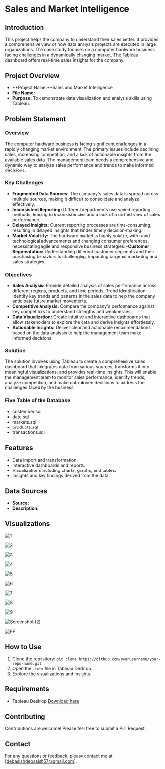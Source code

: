 # Sales and Market Intelligence

## Introduction
This project helps the company to understand their sales better. It provides a comprehensive view of how data analysis projects are executed in large organizations. The case study focuses on a computer hardware business facing challenges in a dynamically changing market. The Tableau dashboard offers real-time sales insights for the company.

## Project Overview
- **Project Name:**Sales and Market Intelligence
- **File Name:** 
- **Purpose:** To demonstrate data visualization and analysis skills using Tableau.

## Problem Statement
### Overview
The computer hardware business is facing significant challenges in a rapidly changing market environment. The primary issues include declining sales, increasing competition, and a lack of actionable insights from the available sales data. The management team needs a comprehensive and dynamic way to analyze sales performance and trends to make informed decisions.

### Key Challenges

- **Fragmented Data Sources:** The company's sales data is spread across multiple sources, making it difficult to consolidate and analyze effectively.
- **Inconsistent Reporting:** Different departments use varied reporting methods, leading to inconsistencies and a lack of a unified view of sales performance.
- **Delayed Insights:** Current reporting processes are time-consuming, resulting in delayed insights that hinder timely decision-making.
- **Market Volatility:** The hardware market is highly volatile, with rapid technological advancements and changing consumer preferences, necessitating agile and responsive business strategies.
-**Customer Segmentation:** Understanding different customer segments and their purchasing behaviors is challenging, impacting targeted marketing and sales strategies.

### Objectives
- **Sales Analysis:** Provide detailed analysis of sales performance across different regions, products, and time periods.
Trend Identification: Identify key trends and patterns in the sales data to help the company anticipate future market movements.
- **Competitive Analysis:** Compare the company's performance against key competitors to understand strengths and weaknesses.
- **Data Visualization:** Create intuitive and interactive dashboards that allow stakeholders to explore the data and derive insights effortlessly.
- **Actionable Insights:** Deliver clear and actionable recommendations based on the data analysis to help the management team make informed decisions.

### Solution
The solution involves using Tableau to create a comprehensive sales dashboard that integrates data from various sources, transforms it into meaningful visualizations, and provides real-time insights. This will enable the management team to monitor sales performance, identify trends, analyze competition, and make data-driven decisions to address the challenges faced by the business.

### Five Table of the Database
- custember.sql
- date.sql
- markets.sql
- products.sql
- transactions.sql

## Features
- Data import and transformation.
- Interactive dashboards and reports.
- Visualizations including charts, graphs, and tables.
- Insights and key findings derived from the data.

## Data Sources
- **Source:**
- **Description:** 

## Visualizations

![1](https://github.com/user-attachments/assets/3633e39c-80a9-4fee-b53b-6dd81dfc69b3)

![2](https://github.com/user-attachments/assets/90e78e1d-40a1-40a1-949f-1b938f991776)

![3](https://github.com/user-attachments/assets/cf9caf45-a9c9-4dcc-89ee-3efd225b0ea9)

![4](https://github.com/user-attachments/assets/048c342b-5c36-41cd-80ec-385029050abc)

![5](https://github.com/user-attachments/assets/5fdd5cfc-6ff1-4037-bd76-ba1adddc58c0)


![6](https://github.com/user-attachments/assets/9f20c736-8b95-4ff3-b366-d8a3d96e0c67)

![7](https://github.com/user-attachments/assets/d0e86857-0e25-4fd8-b68b-6cc73596f7de)

![8](https://github.com/user-attachments/assets/dda25c15-10e1-42d1-9081-d293cdaea7c0)

![9](https://github.com/user-attachments/assets/760719cd-5fa7-4ffe-8620-ecbb6a345211)

![Screenshot (2)](https://github.com/user-attachments/assets/8ebcb0f8-3715-46e2-98ba-eec9cf37c749)

![FF](https://github.com/user-attachments/assets/2f486760-aa3d-4d4a-b957-c2afdd004ccb)

## How to Use

1. Clone the repository: `git clone https://github.com/yourusername/your-repo-name.git`
2. Open the `.twbx` file in Tableau Desktop.
3. Explore the visualizations and insights.

## Requirements
- Tableau Desktop [Download here](https://www.tableau.com/products/desktop)

## Contributing
Contributions are welcome! Please feel free to submit a Pull Request.

## Contact
For any questions or feedback, please contact me at [debasishdebasish57@gmail.com].
